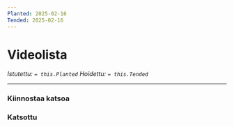 ```yaml
---
Planted: 2025-02-16
Tended: 2025-02-16
---
```

# Videolista

*Istutettu: `= this.Planted`*
*Hoidettu: `= this.Tended`*

---

### Kiinnostaa katsoa


### Katsottu

